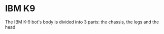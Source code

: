<h1> IBM K9</h1>
The IBM K-9 bot's body is divided into 3 parts: the chassis, the legs and the head 

